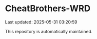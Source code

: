 # CheatBrothers-WRD

Last updated: 2025-05-31 03:20:59

This repository is automatically maintained.
